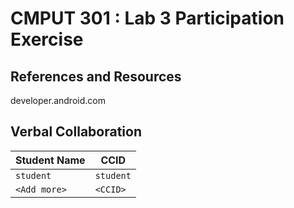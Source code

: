 # CMPUT 301 : Lab 3 Participation Exercise

## References and Resources

developer.android.com

## Verbal Collaboration

| Student Name | CCID      |
| ------------ | --------- |
| `student`    | `student` |
| `<Add more>` | `<CCID>`  |
